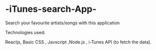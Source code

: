 # -iTunes-search-App-

Search your favourite artists/songs with this application

Technologies used:

Reactjs, Basic CSS , Javscript ,Node.js , i-Tunes API (to fetch the data).
